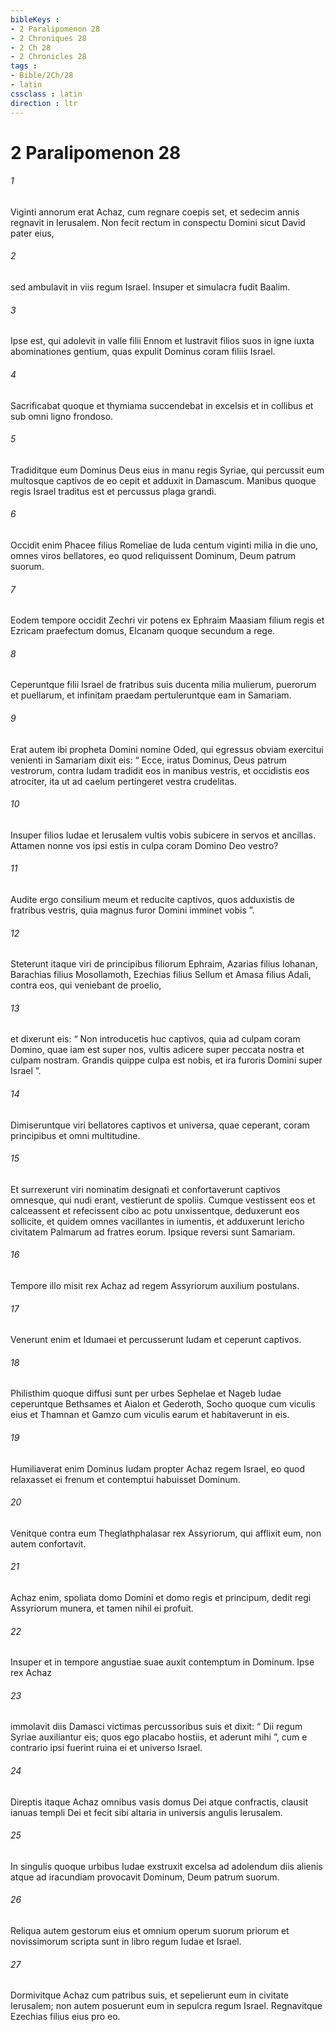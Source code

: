 ```yaml
---
bibleKeys : 
- 2 Paralipomenon 28
- 2 Chroniques 28
- 2 Ch 28
- 2 Chronicles 28
tags : 
- Bible/2Ch/28
- latin
cssclass : latin
direction : ltr
---
```


# 2 Paralipomenon 28

###### 1
Viginti annorum erat Achaz, cum regnare coepis set, et sedecim annis regnavit in Ierusalem. Non fecit rectum in conspectu Domini sicut David pater eius, 
###### 2
sed ambulavit in viis regum Israel. Insuper et simulacra fudit Baalim. 
###### 3
Ipse est, qui adolevit in valle filii Ennom et lustravit filios suos in igne iuxta abominationes gentium, quas expulit Dominus coram filiis Israel. 
###### 4
Sacrificabat quoque et thymiama succendebat in excelsis et in collibus et sub omni ligno frondoso.
###### 5
Tradiditque eum Dominus Deus eius in manu regis Syriae, qui percussit eum multosque captivos de eo cepit et adduxit in Damascum. Manibus quoque regis Israel traditus est et percussus plaga grandi. 
###### 6
Occidit enim Phacee filius Romeliae de Iuda centum viginti milia in die uno, omnes viros bellatores, eo quod reliquissent Dominum, Deum patrum suorum. 
###### 7
Eodem tempore occidit Zechri vir potens ex Ephraim Maasiam filium regis et Ezricam praefectum domus, Elcanam quoque secundum a rege. 
###### 8
Ceperuntque filii Israel de fratribus suis ducenta milia mulierum, puerorum et puellarum, et infinitam praedam pertuleruntque eam in Samariam.
###### 9
Erat autem ibi propheta Domini nomine Oded, qui egressus obviam exercitui venienti in Samariam dixit eis: “ Ecce, iratus Dominus, Deus patrum vestrorum, contra Iudam tradidit eos in manibus vestris, et occidistis eos atrociter, ita ut ad caelum pertingeret vestra crudelitas. 
###### 10
Insuper filios Iudae et Ierusalem vultis vobis subicere in servos et ancillas. Attamen nonne vos ipsi estis in culpa coram Domino Deo vestro? 
###### 11
Audite ergo consilium meum et reducite captivos, quos adduxistis de fratribus vestris, quia magnus furor Domini imminet vobis ”. 
###### 12
Steterunt itaque viri de principibus filiorum Ephraim, Azarias filius Iohanan, Barachias filius Mosollamoth, Ezechias filius Sellum et Amasa filius Adali, contra eos, qui veniebant de proelio, 
###### 13
et dixerunt eis: “ Non introducetis huc captivos, quia ad culpam coram Domino, quae iam est super nos, vultis adicere super peccata nostra et culpam nostram. Grandis quippe culpa est nobis, et ira furoris Domini super Israel ”.
###### 14
Dimiseruntque viri bellatores captivos et universa, quae ceperant, coram principibus et omni multitudine. 
###### 15
Et surrexerunt viri nominatim designati et confortaverunt captivos omnesque, qui nudi erant, vestierunt de spoliis. Cumque vestissent eos et calceassent et refecissent cibo ac potu unxissentque, deduxerunt eos sollicite, et quidem omnes vacillantes in iumentis, et adduxerunt Iericho civitatem Palmarum ad fratres eorum. Ipsique reversi sunt Samariam.
###### 16
Tempore illo misit rex Achaz ad regem Assyriorum auxilium postulans.
###### 17
Venerunt enim et Idumaei et percusserunt Iudam et ceperunt captivos. 
###### 18
Philisthim quoque diffusi sunt per urbes Sephelae et Nageb Iudae ceperuntque Bethsames et Aialon et Gederoth, Socho quoque cum viculis eius et Thamnan et Gamzo cum viculis earum et habitaverunt in eis. 
###### 19
Humiliaverat enim Dominus Iudam propter Achaz regem Israel, eo quod relaxasset ei frenum et contemptui habuisset Dominum. 
###### 20
Venitque contra eum Theglathphalasar rex Assyriorum, qui afflixit eum, non autem confortavit. 
###### 21
Achaz enim, spoliata domo Domini et domo regis et principum, dedit regi Assyriorum munera, et tamen nihil ei profuit.
###### 22
Insuper et in tempore angustiae suae auxit contemptum in Dominum. Ipse rex Achaz 
###### 23
immolavit diis Damasci victimas percussoribus suis et dixit: “ Dii regum Syriae auxiliantur eis; quos ego placabo hostiis, et aderunt mihi ”, cum e contrario ipsi fuerint ruina ei et universo Israel. 
###### 24
Direptis itaque Achaz omnibus vasis domus Dei atque confractis, clausit ianuas templi Dei et fecit sibi altaria in universis angulis Ierusalem. 
###### 25
In singulis quoque urbibus Iudae exstruxit excelsa ad adolendum diis alienis atque ad iracundiam provocavit Dominum, Deum patrum suorum.
###### 26
Reliqua autem gestorum eius et omnium operum suorum priorum et novissimorum scripta sunt in libro regum Iudae et Israel. 
###### 27
Dormivitque Achaz cum patribus suis, et sepelierunt eum in civitate Ierusalem; non autem posuerunt eum in sepulcra regum Israel. Regnavitque Ezechias filius eius pro eo.
